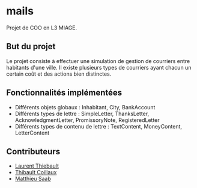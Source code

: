 mails
=========

Projet de COO en L3 MIAGE.

## But du projet

Le projet consiste à effectuer une simulation de gestion de courriers entre habitants d'une ville.
Il existe plusieurs types de courriers ayant chacun un certain coût et des actions bien distinctes.

## Fonctionnalités implémentées

* Différents objets globaux : Inhabitant, City, BankAccount
* Différents types de lettre : SimpleLetter, ThanksLetter, AcknowledgmentLetter, PromissoryNote, RegisteredLetter
* Différents types de contenu de lettre : TextContent, MoneyContent, LetterContent

## Contributeurs

* [Laurent Thiebault](https://github.com/lauthieb)
* [Thibault Coillaux](https://github.com/Crastchet)
* [Matthieu Saab](https://github.com/ExSoldat)
